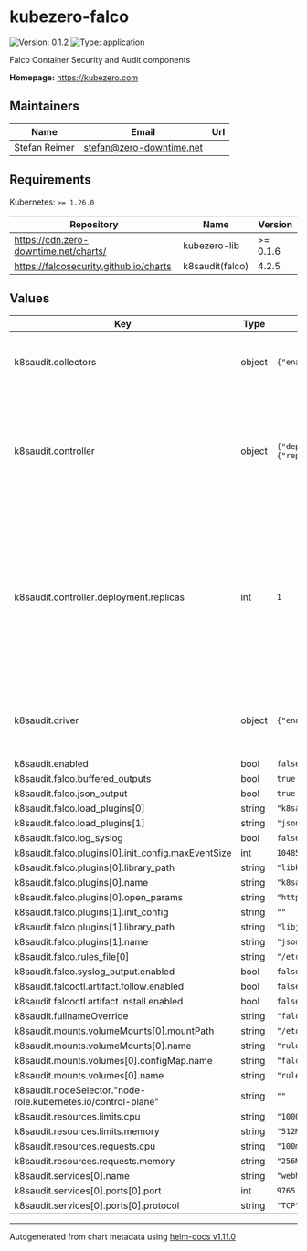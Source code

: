 # kubezero-falco

![Version: 0.1.2](https://img.shields.io/badge/Version-0.1.2-informational?style=flat-square) ![Type: application](https://img.shields.io/badge/Type-application-informational?style=flat-square)

Falco Container Security and Audit components

**Homepage:** <https://kubezero.com>

## Maintainers

| Name | Email | Url |
| ---- | ------ | --- |
| Stefan Reimer | <stefan@zero-downtime.net> |  |

## Requirements

Kubernetes: `>= 1.26.0`

| Repository | Name | Version |
|------------|------|---------|
| https://cdn.zero-downtime.net/charts/ | kubezero-lib | >= 0.1.6 |
| https://falcosecurity.github.io/charts | k8saudit(falco) | 4.2.5 |

## Values

| Key | Type | Default | Description |
|-----|------|---------|-------------|
| k8saudit.collectors | object | `{"enabled":false}` | Disable the collectors, no syscall events to enrich with metadata. |
| k8saudit.controller | object | `{"deployment":{"replicas":1},"kind":"deployment"}` | Deploy Falco as a deployment. One instance of Falco is enough. Anyway the number of replicas is configurabale. |
| k8saudit.controller.deployment.replicas | int | `1` | Number of replicas when installing Falco using a deployment. Change it if you really know what you are doing. For more info check the section on Plugins in the README.md file. |
| k8saudit.driver | object | `{"enabled":false}` | Disable the drivers since we want to deploy only the k8saudit plugin. |
| k8saudit.enabled | bool | `false` |  |
| k8saudit.falco.buffered_outputs | bool | `true` |  |
| k8saudit.falco.json_output | bool | `true` |  |
| k8saudit.falco.load_plugins[0] | string | `"k8saudit"` |  |
| k8saudit.falco.load_plugins[1] | string | `"json"` |  |
| k8saudit.falco.log_syslog | bool | `false` |  |
| k8saudit.falco.plugins[0].init_config.maxEventSize | int | `1048576` |  |
| k8saudit.falco.plugins[0].library_path | string | `"libk8saudit.so"` |  |
| k8saudit.falco.plugins[0].name | string | `"k8saudit"` |  |
| k8saudit.falco.plugins[0].open_params | string | `"http://:9765/k8s-audit"` |  |
| k8saudit.falco.plugins[1].init_config | string | `""` |  |
| k8saudit.falco.plugins[1].library_path | string | `"libjson.so"` |  |
| k8saudit.falco.plugins[1].name | string | `"json"` |  |
| k8saudit.falco.rules_file[0] | string | `"/etc/falco/rules.d"` |  |
| k8saudit.falco.syslog_output.enabled | bool | `false` |  |
| k8saudit.falcoctl.artifact.follow.enabled | bool | `false` |  |
| k8saudit.falcoctl.artifact.install.enabled | bool | `false` |  |
| k8saudit.fullnameOverride | string | `"falco-k8saudit"` |  |
| k8saudit.mounts.volumeMounts[0].mountPath | string | `"/etc/falco/rules.d"` |  |
| k8saudit.mounts.volumeMounts[0].name | string | `"rules-volume"` |  |
| k8saudit.mounts.volumes[0].configMap.name | string | `"falco-k8saudit-rules"` |  |
| k8saudit.mounts.volumes[0].name | string | `"rules-volume"` |  |
| k8saudit.nodeSelector."node-role.kubernetes.io/control-plane" | string | `""` |  |
| k8saudit.resources.limits.cpu | string | `"1000m"` |  |
| k8saudit.resources.limits.memory | string | `"512Mi"` |  |
| k8saudit.resources.requests.cpu | string | `"100m"` |  |
| k8saudit.resources.requests.memory | string | `"256Mi"` |  |
| k8saudit.services[0].name | string | `"webhook"` |  |
| k8saudit.services[0].ports[0].port | int | `9765` |  |
| k8saudit.services[0].ports[0].protocol | string | `"TCP"` |  |

----------------------------------------------
Autogenerated from chart metadata using [helm-docs v1.11.0](https://github.com/norwoodj/helm-docs/releases/v1.11.0)
